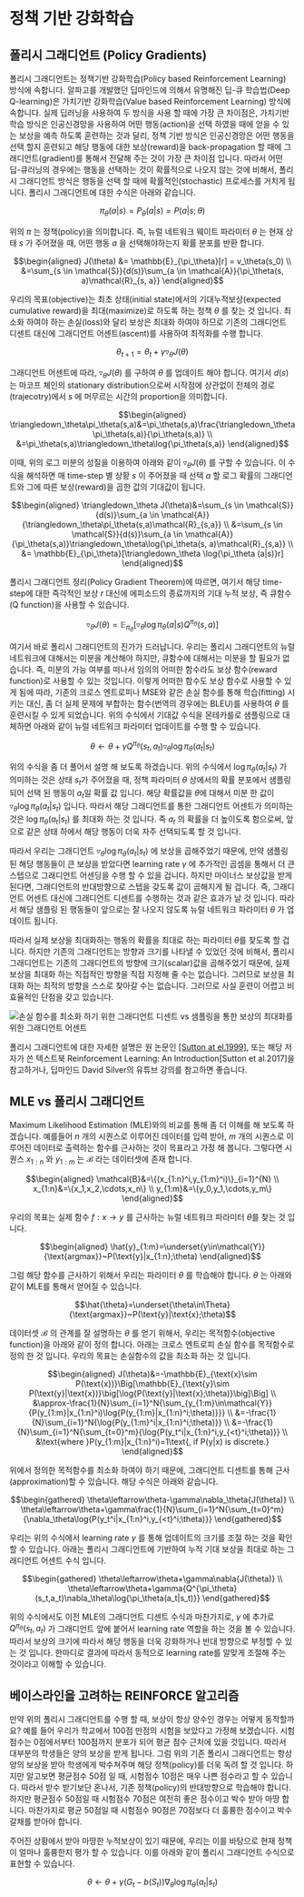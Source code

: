 # 정책 기반 강화학습

## 폴리시 그래디언트 (Policy Gradients)

폴리시 그래디언트는 정책기반 강화학습(Policy based Reinforcement Learning) 방식에 속합니다. 알파고를 개발했던 딥마인드에 의해서 유명해진 딥-큐 학습법(Deep Q-learning)은 가치기반 강화학습(Value based Reinforcement Learning) 방식에 속합니다. 실제 딥러닝을 사용하여 두 방식을 사용 할 때에 가장 큰 차이점은, 가치기반 학습 방식은 인공신경망을 사용하여 어떤 행동(action)을 선택 하였을 때에 얻을 수 있는 보상을 예측 하도록 훈련하는 것과 달리, 정책 기반 방식은 인공신경망은 어떤 행동을 선택 할지 훈련되고 해당 행동에 대한 보상(reward)을 back-propagation 할 때에 그래디언트(gradient)를 통해서 전달해 주는 것이 가장 큰 차이점 입니다. 따라서 어떤 딥-큐러닝의 경우에는 행동을 선택하는 것이 확률적으로 나오지 않는 것에 비해서, 폴리시 그래디언트 방식은 행동을 선택 할 때에 확률적인(stochastic) 프로세스를 거치게 됩니다. 폴리시 그래디언트에 대한 수식은 아래와 같습니다.

$$\pi_\theta(a|s) = P_\theta(a|s) = P(a|s; \theta)$$

위의 $\pi$ 는 정책(policy)을 의미합니다. 즉, 뉴럴 네트워크 웨이트 파라미터 $\theta$ 는 현재 상태 $s$ 가 주어졌을 때, 어떤 행동 $a$ 을 선택해야하는지 확률 분포를 반환 합니다.

$$\begin{aligned}
J(\theta) &= \mathbb{E}_{\pi_\theta}[r] = v_\theta(s_0) \\
&=\sum_{s \in \mathcal{S}}{d(s)}\sum_{a \in \mathcal{A}}{\pi_\theta(s, a)\mathcal{R}_{s, a}}
\end{aligned}$$

우리의 목표(objective)는 최초 상태(initial state)에서의 기대누적보상(expected cumulative reward)을 최대(maximize)로 하도록 하는 정책 $\theta$ 를 찾는 것 입니다. 최소화 하여야 하는 손실(loss)와 달리 보상은 최대화 하여야 하므로 기존의 그래디언트 디센트 대신에 그래디언트 어센트(ascent)를 사용하여 최적화를 수행 합니다.

$$\theta_{t+1}=\theta_t+\gamma\triangledown_\theta J(\theta)$$

그래디언트 어센트에 따라, $\triangledown_\theta J(\theta)$ 를 구하여 $\theta$ 를 업데이트 해야 합니다. <comment> 여기서 $d(s)$ 는 마코프 체인의 stationary distribution으로써 시작점에 상관없이 전체의 경로(trajecotry)에서 $s$ 에 머무르는 시간의 proportion을 의미합니다. </comment>

$$\begin{aligned}
\triangledown_\theta\pi_\theta(s,a)&=\pi_\theta(s,a)\frac{\triangledown_\theta\pi_\theta(s,a)}{\pi_\theta(s,a)} \\
&=\pi_\theta(s,a)\triangledown_\theta\log{\pi_\theta(s,a)}
\end{aligned}$$

이때, 위의 로그 미분의 성질을 이용하여 아래와 같이 $\triangledown_\theta J(\theta)$ 를 구할 수 있습니다. 이 수식을 해석하면 매 time-step 별 상황 $s$ 이 주어졌을 때 선택 $a$ 할 로그 확률의 그래디언트와 그에 따른 보상(reward)을 곱한 값의 기대값이 됩니다.

$$\begin{aligned}
\triangledown_\theta J(\theta)&=\sum_{s \in \mathcal{S}}{d(s)}\sum_{a \in \mathcal{A}}{\triangledown_\theta\pi_\theta(s,a)\mathcal{R}_{s,a}}  \\
&=\sum_{s \in \mathcal{S}}{d(s)}\sum_{a \in \mathcal{A}}{\pi_\theta(s,a)}\triangledown_\theta\log{\pi_\theta(s, a)\mathcal{R}_{s,a}} \\
&= \mathbb{E}_{\pi_\theta}[\triangledown_\theta \log{\pi_\theta (a|s)}r]
\end{aligned}$$

폴리시 그래디언트 정리(Policy Gradient Theorem)에 따르면, 여기서 해당 time-step에 대한 즉각적인 보상 $r$ 대신에 에피소드의 종료까지의 기대 누적 보상, 즉 큐함수(Q function)을 사용할 수 있습니다.

$$\triangledown_\theta J(\theta) = \mathbb{E}_{\pi_\theta}[\triangledown_\theta \log{\pi_\theta (a|s)}Q^{\pi_\theta}(s,a)]$$

여기서 바로 폴리시 그래디언트의 진가가 드러납니다. 우리는 폴리시 그래디언트의 뉴럴 네트워크에 대해서는 미분을 계산해야 하지만, 큐함수에 대해서는 미분을 할 필요가 없습니다. 즉, 미분의 가능 여부를 떠나서 임의의 어떠한 함수라도 보상 함수(reward function)로 사용할 수 있는 것입니다. 이렇게 어떠한 함수도 보상 함수로 사용할 수 있게 됨에 따라, 기존의 크로스 엔트로피나 MSE와 같은 손실 함수를 통해 학습(fitting) 시키는 대신, 좀 더 실제 문제에 부합하는 함수(번역의 경우에는 BLEU)를 사용하여 $\theta$ 를 훈련시킬 수 있게 되었습니다. 위의 수식에서 기대값 수식을 몬테카를로 샘플링으로 대체하면 아래와 같이 뉴럴 네트워크 파라미터 업데이트를 수행 할 수 있습니다.

$$\theta \leftarrow \theta + \gamma Q^{\pi_\theta}(s_t,a_t)\triangledown_\theta\log{\pi_\theta(a_t|s_t)}$$

위의 수식을 좀 더 풀어서 설명 해 보도록 하겠습니다. 위의 수식에서 $\log{\pi_\theta(a_t|s_t)}$ 가 의미하는 것은 상태 $s_t$가 주어졌을 때, 정책 파라미터 $\theta$ 상에서의 확률 분포에서 샘플링 되어 선택 된 행동이 $a_t$일 확률 값 입니다. 해당 확률값을 $\theta$에 대해서 미분 한 값이 $\triangledown_\theta\log{\pi_\theta(a_t|s_t)}$ 입니다. 따라서 해당 그래디언트를 통한 그래디언트 어센트가 의미하는 것은 $\log{\pi_\theta(a_t|s_t)}$ 를 최대화 하는 것 입니다. 즉 $a_t$ 의 확률을 더 높이도록 함으로써, 앞으로 같은 상태 하에서 해당 행동이 더욱 자주 선택되도록 할 것 입니다.

따라서 우리는 그래디언트 $\triangledown_\theta\log{\pi_\theta(a_t|s_t)}$ 에 보상을 곱해주었기 때문에, 만약 샘플링 된 해당 행동들이 큰 보상을 받았다면 learning rate $\gamma$ 에 추가적인 곱셈을 통해서 더 큰 스텝으로 그래디언트 어센딩을 수행 할 수 있을 겁니다. 하지만 마이너스 보상값을 받게 된다면, 그래디언트의 반대방향으로 스텝을 갖도록 값이 곱해지게 될 겁니다. 즉, 그래디언트 어센트 대신에 그래디언트 디센트를 수행하는 것과 같은 효과가 날 것 입니다. 따라서 해당 샘플링 된 행동들이 앞으로는 잘 나오지 않도록 뉴럴 네트워크 파라미터 $\theta$ 가 업데이트 됩니다.

따라서 실제 보상을 최대화하는 행동의 확률을 최대로 하는 파라미터 $\theta$를 찾도록 할 겁니다. 하지만 기존의 그래디언트는 방향과 크기를 나타낼 수 있었던 것에 비해서, 폴리시 그래디언트는 기존의 그래디언트의 방향에 크기(scalar)값을 곱해주었기 때문에, 실제 보상을 최대화 하는 직접적인 방향을 직접 지정해 줄 수는 없습니다. 그러므로 보상을 최대화 하는 최적의 방향을 스스로 찾아갈 수는 없습니다. 그러므로 사실 훈련이 어렵고 비효율적인 단점을 갖고 있습니다.

![손실 함수를 최소화 하기 위한 그래디언트 디센트 vs 샘플링을 통한 보상의 최대화를 위한 그래디언트 어센트](../assets/rl_sgd_vs_policy_gradients.png)

폴리시 그래디언트에 대한 자세한 설명은 원 논문인 [[Sutton at el.1999]](https://papers.nips.cc/paper/1713-policy-gradient-methods-for-reinforcement-learning-with-function-approximation.pdf), 또는 해당 저자가 쓴 텍스트북 Reinforcement Learning: An Introduction[Sutton et al.2017]을 참고하거나, 딥마인드 David Silver의 유튜브 강의를 참고하면 좋습니다.

## MLE vs 폴리시 그래디언트

Maximum Likelihood Estimation (MLE)와의 비교를 통해 좀 더 이해를 해 보도록 하겠습니다. 예를들어 $n$ 개의 시퀀스로 이루어진 데이터를 입력 받아, $m$ 개의 시퀀스로 이루어진 데이터로 출력하는 함수를 근사하는 것이 목표라고 가정 해 봅니다. 그렇다면 시퀀스 $x_{1:n}$ 와 $y_{1:m}$ 는 $\mathcal{B}$ 라는 데이터셋에 존재 합니다.

$$\begin{aligned}
\mathcal{B}&=\{(x_{1:n}^i,y_{1:m}^i)\}_{i=1}^{N} \\
x_{1:n}&=\{x_1,x_2,\cdots,x_n\} \\
y_{1:m}&=\{y_0,y_1,\cdots,y_m\}
\end{aligned}$$

우리의 목표는 실제 함수 $f:x\rightarrow y$ 를 근사하는 뉴럴 네트워크 파라미터 $\theta$를 찾는 것 입니다.

$$\begin{aligned}
\hat{y}_{1:m}=\underset{y\in\mathcal{Y}}{\text{argmax}}~P(\text{y}|x_{1:n};\theta)
\end{aligned}$$

그럼 해당 함수를 근사하기 위해서 우리는 파라미터 $\theta$ 를 학습해야 합니다. $\theta$ 는 아래와 같이 MLE를 통해서 얻어질 수 있습니다.

$$\hat{\theta}=\underset{\theta\in\Theta}{\text{argmax}}~P(\text{y}|\text{x};\theta)$$

데이터셋 $\mathcal{B}$ 의 관계를 잘 설명하는 $\theta$ 를 얻기 위해서, 우리는 목적함수(objective function)을 아래와 같이 정의 합니다. 아래는 크로스 엔트로피 손실 함수를 목적함수로 정의 한 것 입니다. 우리의 목표는 손실함수의 값을 최소화 하는 것 입니다.

$$\begin{aligned}
J(\theta)&=-\mathbb{E}_{\text{x}\sim P(\text{x})}\Big[\mathbb{E}_{\text{y}\sim P(\text{y}|\text{x})}\big[\log{P(\text{y}|\text{x};\theta)}\big]\Big] \\
&\approx-\frac{1}{N}\sum_{i=1}^N{\sum_{y_{1:m}\in\mathcal{Y}}{P(y_{1:m}|x_{1:n}^i)\log{P(y_{1:m}|x_{1:n}^i;\theta)}}} \\
&=-\frac{1}{N}\sum_{i=1}^N{\log{P(y_{1:m}^i|x_{1:n}^i;\theta)}} \\
&=-\frac{1}{N}\sum_{i=1}^N{\sum_{t=0}^m}{\log{P(y_t^i|x_{1:n}^i,y_{<t}^i;\theta)}} \\
&\text{where }P(y_{1:m}|x_{1:n}^i)=1\text{, if P(y|x) is discrete.}
\end{aligned}$$

위에서 정의한 목적함수를 최소화 하여야 하기 때문에, 그래디언트 디센트를 통해 근사(approximation)할 수 있습니다. 해당 수식은 아래와 같습니다.

$$\begin{gathered}
\theta\leftarrow\theta-\gamma\nabla_\theta{J(\theta)} \\
\theta\leftarrow\theta+\gamma\frac{1}{N}\sum_{i=1}^N{\sum_{t=0}^m}{\nabla_\theta\log{P(y_t^i|x_{1:n}^i,y_{<t}^i;\theta)}}
\end{gathered}$$

우리는 위의 수식에서 learning rate $\gamma$ 를 통해 업데이트의 크기를 조절 하는 것을 확인할 수 있습니다. 아래는 폴리시 그래디언트에 기반하여 누적 기대 보상을 최대로 하는 그래디언트 어센트 수식 입니다.

$$\begin{gathered}
\theta\leftarrow\theta+\gamma\nabla{J(\theta)} \\
\theta\leftarrow\theta+\gamma{Q^{\pi_\theta}(s_t,a_t)\nabla_\theta\log{\pi_\theta(a_t|s_t)}}
\end{gathered}$$

위의 수식에서도 이전 MLE의 그래디언트 디센트 수식과 마찬가지로, $\gamma$ 에 추가로 $Q^{\pi_\theta}(s_t,a_t)$ 가 그래디언트 앞에 붙어서 learning rate 역할을 하는 것을 볼 수 있습니다. 따라서 보상의 크기에 따라서 해당 행동을 더욱 강화하거나 반대 방향으로 부정할 수 있는 것 입니다. 한마디로 결과에 따라서 동적으로 learning rate를 알맞게 조절해 주는 것이라고 이해할 수 있습니다.

## 베이스라인을 고려하는 REINFORCE 알고리즘

만약 위의 폴리시 그래디언트를 수행 할 때, 보상이 항상 양수인 경우는 어떻게 동작할까요? 예를 들어 우리가 학교에서 100점 만점의 시험을 보았다고 가정해 보겠습니다. 시험 점수는 0점에서부터 100점까지 분포가 되어 평균 점수 근처에 있을 것입니다. 따라서 대부분의 학생들은 양의 보상을 받게 됩니다. 그럼 위의 기존 폴리시 그래디언트는 항상 양의 보상을 받아 학생에게 박수쳐주며 해당 정책(policy)를 더욱 독려 할 것 입니다. 하지만 알고보면 평균점수 50점 일 때, 시험점수 10점은 매우 나쁜 점수라고 할 수 있습니다. 따라서 받수 받기보단 혼나서, 기존 정책(policy)의 반대방향으로 학습해야 합니다. 하지만 평균점수 50점일 때 시험점수 70점은 여전히 좋은 점수이고 박수 받아 마땅 합니다. 마찬가지로 평균 50점일 때 시험점수 90점은 70점보다 더 훌륭한 점수이고 박수갈채를 받아야 합니다.

주어진 상황에서 받아 마땅한 누적보상이 있기 때문에, 우리는 이를 바탕으로 현재 정책이 얼마나 훌륭한지 평가 할 수 있습니다. 이를 아래와 같이 폴리시 그래디언트 수식으로 표현할 수 있습니다.

$$\theta \leftarrow \theta + \gamma\big(G_t-b(S_t)\big)\nabla_\theta\log{\pi_\theta(a_t|s_t)}$$
